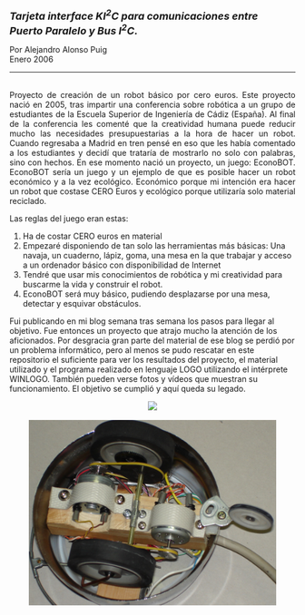 
<html>

<head>
<meta http-equiv="Content-Language" content="es">
<meta name="GENERATOR" content="Microsoft FrontPage 4.0">
<meta name="ProgId" content="FrontPage.Editor.Document">
</head>

<font size="4"><b><i>Tarjeta interface KI<sup>2</sup>C para
      comunicaciones entre&nbsp;<br>
      Puerto Paralelo y Bus I<sup>2</sup>C.&nbsp;</i></b></font>
      <p>Por Alejandro Alonso Puig<br>
      Enero 2006<br>
 
<hr>
<p align="justify"><br>
Proyecto de creación de un robot básico por cero euros.
Este proyecto nació en 2005, tras impartir una conferencia sobre robótica a un grupo de estudiantes 
de la Escuela Superior de Ingeniería de Cádiz (España).
 Al final de la conferencia les comenté que la creatividad humana puede reducir mucho las necesidades 
 presupuestarias a la hora de hacer un robot.
 Cuando regresaba a Madrid en tren pensé en eso que les había comentado a los estudiantes y decidí que trataría de mostrarlo no solo con palabras, sino con hechos. En ese momento nació un proyecto, un juego: EconoBOT.
 EconoBOT sería un juego y un ejemplo de que es posible hacer un robot económico y a la vez ecológico. Económico porque mi intención era hacer un robot que costase CERO Euros y ecológico porque utilizaría solo material reciclado.

Las reglas del juego eran estas:

1) Ha de costar CERO euros en material
2) Empezaré disponiendo de tan solo las herramientas más básicas: Una navaja, un cuaderno, lápiz, goma, una mesa en la que trabajar y acceso a un ordenador básico con disponibilidad de Internet
3) Tendré que usar mis conocimientos de robótica y mi creatividad para buscarme la vida y construir el robot.
4) EconoBOT será muy básico, pudiendo desplazarse por una mesa, detectar y esquivar obstáculos.

Fui publicando en mi blog semana tras semana los pasos para llegar al objetivo. Fue entonces un proyecto que atrajo mucho la atención de los aficionados. Por desgracia gran parte del material de ese blog se perdió por un problema informático, pero al menos se pudo rescatar en este repositorio el suficiente para ver los resultados del proyecto, el material utilizado y el programa realizado en lenguaje LOGO utilizando el intérprete WINLOGO. También pueden verse fotos y vídeos que muestran su funcionamiento.
El objetivo se cumplió y aquí queda su legado.</p>

<p align="center"><img border="0" src="KMedia\DSC02345.JPG" width="436" ></p>
<p align="center"><img border="0" src="Media\DSC02346.JPG" width="436" ></p>

</body>

</html>
